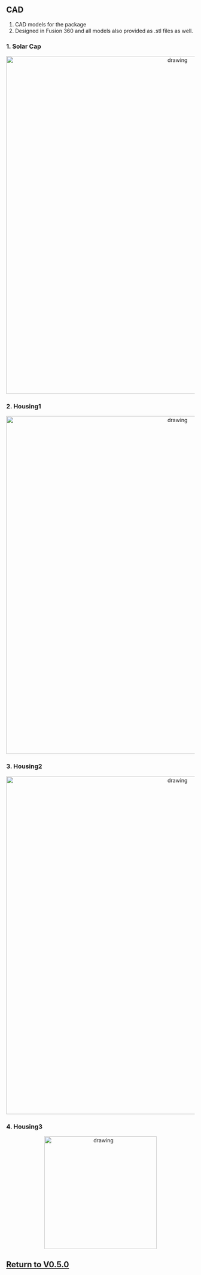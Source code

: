 ## CAD
1. CAD models for the package
1. Designed in Fusion 360 and all models also provided as .stl files as well.


### 1. Solar Cap
<p align="center">
<img src="https://github.com/ARTS-Laboratory/Smart-Penetrometer-with-Edge-Computing-and-Intelligent-Embedded-Systems/assets/87868879/fc339a5a-07ed-407d-a183-1781f18dd331
" alt="drawing" width="900"/>
</p>

### 2. Housing1
<p align="center">
<img src="https://github.com/ARTS-Laboratory/Smart-Penetrometer-with-Edge-Computing-and-Intelligent-Embedded-Systems/assets/87868879/a8ec73e7-2814-4ef1-8800-518d028c8a55" alt="drawing" width="900"/>
</p>

### 3. Housing2
<p align="center">
<img src="https://github.com/ARTS-Laboratory/Smart-Penetrometer-with-Edge-Computing-and-Intelligent-Embedded-Systems/assets/87868879/66bbd69f-4459-4216-97de-455c599cf788" alt="drawing" width="900"/>
</p>

### 4. Housing3
<p align="center">
<img src="https://github.com/ARTS-Laboratory/Smart-Penetrometer-with-Edge-Computing-and-Intelligent-Embedded-Systems/assets/87868879/5de86f47-5036-4b0d-aec8-7583314b36a9" alt="drawing" width="300"/>
</p>

## [Return to V0.5.0](https://github.com/ARTS-Laboratory/Smart-Penetrometer-with-Edge-Computing-and-Intelligent-Embedded-Systems/tree/main/V0/V0.5/V0.5.0)
